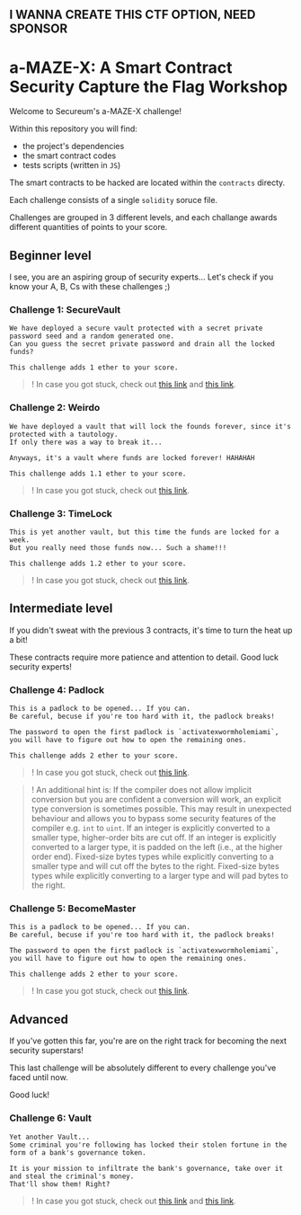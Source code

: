 ## I WANNA CREATE THIS CTF OPTION, NEED SPONSOR

# a-MAZE-X: A Smart Contract Security Capture the Flag Workshop

Welcome to Secureum's a-MAZE-X challenge!

Within this repository you will find:

- the project's dependencies
- the smart contract codes
- tests scripts (written in `JS`)

The smart contracts to be hacked are located within the `contracts` directy.

Each challenge consists of a single `solidity` soruce file.

Challenges are grouped in 3 different levels, and each challange awards different quantities of points to your score.

## Beginner level

I see, you are an aspiring group of security experts... Let's check if you know your A, B, Cs with these challenges ;)

### Challenge 1: SecureVault

```
We have deployed a secure vault protected with a secret private password seed and a random generated one.
Can you guess the secret private password and drain all the locked funds?

This challenge adds 1 ether to your score.
```

> ! In case you got stuck, check out [this link](https://ethereum.stackexchange.com/questions/115601/ethers-js-equivalent-for-web3-eth-getstorageat) and [this link](https://ethereum.stackexchange.com/questions/119990/how-to-mimic-abi-encodepacked-in-ethers).

### Challenge 2: Weirdo

```
We have deployed a vault that will lock the founds forever, since it's protected with a tautology.
If only there was a way to break it...

Anyways, it's a vault where funds are locked forever! HAHAHAH

This challenge adds 1.1 ether to your score.
```

> ! In case you got stuck, check out [this link]().

### Challenge 3: TimeLock

```
This is yet another vault, but this time the funds are locked for a week.
But you really need those funds now... Such a shame!!!

This challenge adds 1.2 ether to your score.
```

> ! In case you got stuck, check out [this link](https://forum.openzeppelin.com/t/guide-to-using-create2-sol-library-in-openzeppelin-contracts-2-5-to-deploy-a-vault-contract/2268).

## Intermediate level

If you didn't sweat with the previous 3 contracts, it's time to turn the heat up a bit!

These contracts require more patience and attention to detail. Good luck security experts!

### Challenge 4: Padlock

```
This is a padlock to be opened... If you can.
Be careful, becuse if you're too hard with it, the padlock breaks!

The password to open the first padlock is `activatexwormholemiami`,
you will have to figure out how to open the remaining ones.

This challenge adds 2 ether to your score.
```

> ! In case you got stuck, check out [this link](https://www.tutorialspoint.com/solidity/solidity_conversions.htm).

> ! An additional hint is: If the compiler does not allow implicit conversion but you are confident a conversion will work, an explicit type conversion is sometimes possible. This may result in unexpected behaviour and allows you to bypass some security features of the compiler e.g. `int` to `uint`. If an integer is explicitly converted to a smaller type, higher-order bits are cut off. If an integer is explicitly converted to a larger type, it is padded on the left (i.e., at the higher order end). Fixed-size bytes types while explicitly converting to a smaller type and will cut off the bytes to the right. Fixed-size bytes types while explicitly converting to a larger type and will pad bytes to the right.

### Challenge 5: BecomeMaster

```
This is a padlock to be opened... If you can.
Be careful, becuse if you're too hard with it, the padlock breaks!

The password to open the first padlock is `activatexwormholemiami`,
you will have to figure out how to open the remaining ones.

This challenge adds 2 ether to your score.
```

> ! In case you got stuck, check out [this link](https://www.tutorialspoint.com/solidity/solidity_conversions.htm).

## Advanced

If you've gotten this far, you're are on the right track for becoming the next security superstars!

This last challenge will be absolutely different to every challenge you've faced until now.

Good luck!

### Challenge 6: Vault

```
Yet another Vault...
Some criminal you're following has locked their stolen fortune in the form of a bank's governance token.

It is your mission to infiltrate the bank's governance, take over it and steal the criminal's money.
That'll show them! Right?
```

> ! In case you got stuck, check out [this link]() and [this link](https://hackernoon.com/hack-solidity-reentrancy-attack).
